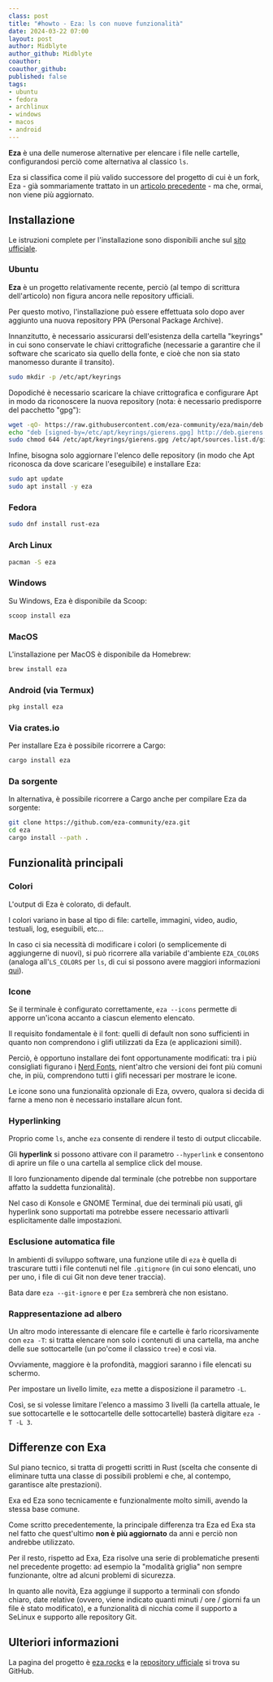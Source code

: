 ```yaml
---
class: post
title: "#howto - Eza: ls con nuove funzionalità"
date: 2024-03-22 07:00
layout: post
author: Midblyte
author_github: Midblyte
coauthor:
coauthor_github:
published: false
tags:
- ubuntu
- fedora
- archlinux
- windows
- macos
- android
---
```


**Eza** è una delle numerose alternative per elencare i file nelle cartelle, configurandosi perciò come alternativa al classico `ls`.

Eza si classifica come il più valido successore del progetto di cui è un fork, Eza - già sommariamente trattato in un [articolo precedente](https://linuxhub.it/articles/howto-utilizzare-tool-cli-alternativi-scritti-in-rust/) - ma che, ormai, non viene più aggiornato.

## Installazione

Le istruzioni complete per l'installazione sono disponibili anche sul [sito ufficiale](https://eza.rocks/#installation).

### Ubuntu

**Eza** è un progetto relativamente recente, perciò (al tempo di scrittura dell'articolo) non figura ancora nelle repository ufficiali.

Per questo motivo, l'installazione può essere effettuata solo dopo aver aggiunto una nuova repository PPA (Personal Package Archive).

Innanzitutto, è necessario assicurarsi dell'esistenza della cartella "keyrings" in cui sono conservate le chiavi crittografiche (necessarie a garantire che il software che scaricato sia quello della fonte, e cioè che non sia stato manomesso durante il transito).
```bash
sudo mkdir -p /etc/apt/keyrings
```

Dopodiché è necessario scaricare la chiave crittografica e configurare Apt in modo da riconoscere la nuova repository (nota: è necessario predisporre del pacchetto "gpg"):
```bash
wget -qO- https://raw.githubusercontent.com/eza-community/eza/main/deb.asc | sudo gpg --dearmor -o /etc/apt/keyrings/gierens.gpg
echo "deb [signed-by=/etc/apt/keyrings/gierens.gpg] http://deb.gierens.de stable main" | sudo tee /etc/apt/sources.list.d/gierens.list
sudo chmod 644 /etc/apt/keyrings/gierens.gpg /etc/apt/sources.list.d/gierens.list
```

Infine, bisogna solo aggiornare l'elenco delle repository (in modo che Apt riconosca da dove scaricare l'eseguibile) e installare Eza:
```bash
sudo apt update
sudo apt install -y eza
```

### Fedora

```bash
sudo dnf install rust-eza
```

### Arch Linux

```bash
pacman -S eza
```

### Windows

Su Windows, Eza è disponibile da Scoop:

```bash
scoop install eza
```

### MacOS

L'installazione per MacOS è disponibile da Homebrew:

```bash
brew install eza
```

### Android (via Termux)

```bash
pkg install eza
````

### Via crates.io

Per installare Eza è possibile ricorrere a Cargo:

```bash
cargo install eza
```

### Da sorgente

In alternativa, è possibile ricorrere a Cargo anche per compilare Eza da sorgente:

```bash
git clone https://github.com/eza-community/eza.git
cd eza
cargo install --path .
```

## Funzionalità principali

### Colori

L'output di Eza è colorato, di default.

I colori variano in base al tipo di file: cartelle, immagini, video, audio, testuali, log, eseguibili, etc...

In caso ci sia necessità di modificare i colori (o semplicemente di aggiungerne di nuovi), si può ricorrere alla variabile d'ambiente `EZA_COLORS` (analoga all'`LS_COLORS` per `ls`, di cui si possono avere maggiori informazioni [qui](https://www.bigsoft.co.uk/blog/2008/04/11/configuring-ls_colors)).

### Icone

Se il terminale è configurato correttamente, `eza --icons` permette di apporre un'icona accanto a ciascun elemento elencato.

Il requisito fondamentale è il font: quelli di default non sono sufficienti in quanto non comprendono i glifi utilizzati da Eza (e applicazioni simili).

Perciò, è opportuno installare dei font opportunamente modificati: tra i più consigliati figurano i [Nerd Fonts](https://www.nerdfonts.com), nient'altro che versioni dei font più comuni che, in più, comprendono tutti i glifi necessari per mostrare le icone.

Le icone sono una funzionalità opzionale di Eza, ovvero, qualora si decida di farne a meno non è necessario installare alcun font.

### Hyperlinking

Proprio come `ls`, anche `eza` consente di rendere il testo di output cliccabile.

Gli **hyperlink** si possono attivare con il parametro `--hyperlink` e consentono di aprire un file o una cartella al semplice click del mouse.

Il loro funzionamento dipende dal terminale (che potrebbe non supportare affatto la suddetta funzionalità).

Nel caso di Konsole e GNOME Terminal, due dei terminali più usati, gli hyperlink sono supportati ma potrebbe essere necessario attivarli esplicitamente dalle impostazioni.

### Esclusione automatica file

In ambienti di sviluppo software, una funzione utile di `eza` è quella di trascurare tutti i file contenuti nel file `.gitignore` (in cui sono elencati, uno per uno, i file di cui Git non deve tener traccia).

Bata dare `eza --git-ignore` e per `Eza` sembrerà che non esistano.

### Rappresentazione ad albero

Un altro modo interessante di elencare file e cartelle è farlo ricorsivamente con `eza -T`: si tratta elencare non solo i contenuti di una cartella, ma anche delle sue sottocartelle (un po'come il classico `tree`) e così via.

Ovviamente, maggiore è la profondità, maggiori saranno i file elencati su schermo.

Per impostare un livello limite, `eza` mette a disposizione il parametro `-L`.

Così, se si volesse limitare l'elenco a massimo 3 livelli (la cartella attuale, le sue sottocartelle e le sottocartelle delle sottocartelle) basterà digitare `eza -T -L 3`.

## Differenze con Exa

Sul piano tecnico, si tratta di progetti scritti in Rust (scelta che consente di eliminare tutta una classe di possibili problemi e che, al contempo, garantisce alte prestazioni).

Exa ed Eza sono tecnicamente e funzionalmente molto simili, avendo la stessa base comune.

Come scritto precedentemente, la principale differenza tra Eza ed Exa sta nel fatto che quest'ultimo **non è più aggiornato** da anni e perciò non andrebbe utilizzato.

Per il resto, rispetto ad Exa, Eza risolve una serie di problematiche presenti nel precedente progetto: ad esempio la "modalità griglia" non sempre funzionante, oltre ad alcuni problemi di sicurezza.

In quanto alle novità, Eza aggiunge il supporto a terminali con sfondo chiaro, date relative (ovvero, viene indicato quanti minuti / ore / giorni fa un file è stato modificato), e a funzionalità di nicchia come il supporto a SeLinux e supporto alle repository Git.

## Ulteriori informazioni
La pagina del progetto è [eza.rocks](https://eza.rocks) e la [repository ufficiale](https://github.com/eza-community/eza) si trova su GitHub.
